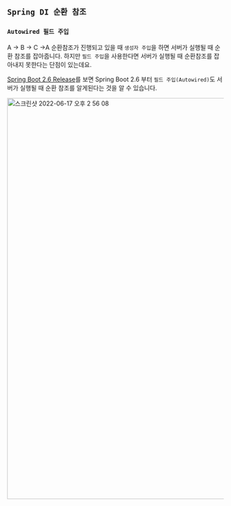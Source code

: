 ## `Spring DI 순환 참조`

### `Autowired 필드 주입`

A -> B -> C ->A 순환참조가 진행되고 있을 때 `생성자 주입`을 하면 서버가 실행될 때 순환 참조를 잡아줍니다. 하지만 `필드 주입`을 사용한다면 서버가 실행될 때 순환참조를 잡아내지 못한다는 단점이 있는데요.

[Spring Boot 2.6 Release](https://github.com/spring-projects/spring-boot/wiki/Spring-Boot-2.6-Release-Notes#circular-references-prohibited-by-default)를 보면 Spring Boot 2.6 부터 `필드 주입(Autowired)`도 서버가 실행될 때 순환 참조를 알게된다는 것을 알 수 있습니다.

<img width="931" alt="스크린샷 2022-06-17 오후 2 56 08" src="https://user-images.githubusercontent.com/45676906/174234432-3a157405-c7c6-4666-b159-6427a5979085.png">
